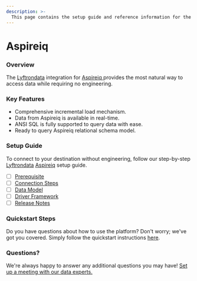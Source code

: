```yaml
---
description: >-
  This page contains the setup guide and reference information for the Aspireiq source connector.
---
```


# Aspireiq

### Overview

The [Lyftrondata](https://www.lyftrondata.com/) integration for [Aspireiq](https://www.lyftrondata.com/integration/aspireiq/)[ ](https://www.lyftrondata.com/integration/aspireiq/)provides the most natural way to access data while requiring no engineering.

### Key Features

* Comprehensive incremental load mechanism.
* Data from Aspireiq is available in real-time.&#x20;
* ANSI SQL is fully supported to query data with ease.
* Ready to query Aspireiq relational schema model.

### Setup Guide

To connect to your destination without engineering, follow our step-by-step [Lyftrondata](https://www.lyftrondata.com/)  [Aspireiq](https://www.lyftrondata.com/integration/aspireiq/) setup guide.

* [ ] [Prerequisite](../../marketing-analytics/aspireiq/prerequisite.md)
* [ ] [Connection Steps](../../marketing-analytics/aspireiq/connection-steps.md)
* [ ] [Data Model](../../marketing-analytics/aspireiq/data-model/)
* [ ] [Driver Framework](../../marketing-analytics/aspireiq/driver-framework/)
* [ ] [Release Notes](../../marketing-analytics/aspireiq/release-notes.md)

### Quickstart Steps

Do you have questions about how to use the platform? Don't worry; we've got you covered. Simply follow the quickstart instructions [here](../../../quickstart-steps.md).

### Questions? <a href="#questions" id="questions"></a>

We're always happy to answer any additional questions you may have! [Set up a meeting with our data experts.](https://www.lyftrondata.com/book-a-meeting/)


